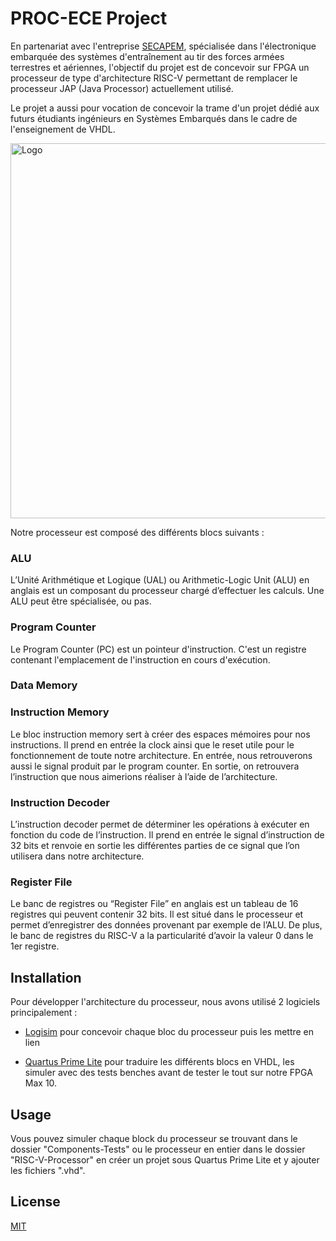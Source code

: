 # PROC-ECE Project

En partenariat avec l'entreprise [SECAPEM](https://www.secapem.com), spécialisée dans l'électronique embarquée des systèmes d'entraînement au tir des forces armées terrestres et aériennes, l'objectif du projet est de concevoir sur FPGA un processeur de type d'architecture RISC-V permettant de remplacer le processeur JAP (Java Processor) actuellement utilisé. 

Le projet a aussi pour vocation de concevoir la trame d'un projet dédié aux futurs étudiants ingénieurs en Systèmes Embarqués dans le cadre de l'enseignement de VHDL.

<img width="600" alt="Logo"  align="center">

Notre processeur est composé des différents blocs suivants :

### ALU
L’Unité Arithmétique et Logique (UAL) ou Arithmetic-Logic Unit (ALU) en anglais est un composant du processeur chargé d’effectuer les calculs. Une ALU peut être spécialisée, ou pas.

### Program Counter
Le Program Counter (PC) est un pointeur d'instruction. C'est un registre contenant l'emplacement de l'instruction en cours d'exécution.
### Data Memory

### Instruction Memory
Le bloc instruction memory sert à créer des espaces mémoires pour nos instructions. Il prend en entrée la clock ainsi que le reset utile pour le fonctionnement de toute notre architecture. En entrée, nous retrouverons aussi le signal produit par le program counter. En sortie, on retrouvera l’instruction que nous aimerions réaliser à l’aide de l’architecture.

### Instruction Decoder
L’instruction decoder permet de déterminer les opérations à exécuter en fonction du code de l’instruction. Il prend en entrée le signal d’instruction de 32 bits et renvoie en sortie les différentes parties de ce signal que l’on utilisera dans notre architecture. 

### Register File
Le banc de registres ou “Register File” en anglais  est un tableau de 16 registres qui peuvent contenir 32 bits. Il est situé dans le processeur et permet d’enregistrer des données provenant par exemple de l’ALU. 
De plus, le banc de registres du RISC-V a la particularité d’avoir la valeur 0 dans le 1er registre.

## Installation

Pour développer l'architecture du processeur, nous avons utilisé 2 logiciels principalement :

+ [Logisim](https://sourceforge.net/projects/circuit/) pour concevoir chaque bloc du processeur puis les mettre en lien

+ [Quartus Prime Lite](https://fpgasoftware.intel.com/?edition=lite) pour traduire les différents blocs en VHDL, les simuler avec des tests benches avant de tester le tout sur notre FPGA Max 10.

## Usage
Vous pouvez simuler chaque block du processeur se trouvant dans le dossier "Components-Tests" ou le processeur en entier dans le dossier "RISC-V-Processor" en créer un projet sous Quartus Prime Lite et y ajouter les fichiers ".vhd".


## License
[MIT](https://choosealicense.com/licenses/mit/)
